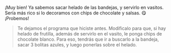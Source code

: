 ¡Muy bien! Ya sabemos sacar helado de las bandejas, y servirlo en vasitos. Sería más rico si lo decoramos con chips de chocolate y salsas. :yum: ¡Probemos! 

> Te dejamos el programa que hiciste antes. Modificalo para que, si hay helado de frutilla, además de servirlo en el vasito, le ponga chips de chocolate blanco. Para eso, tendrás que ir a buscarlo a la bandeja, sacar 3 bolitas azules, y luego ponerlas sobre el helado. 
